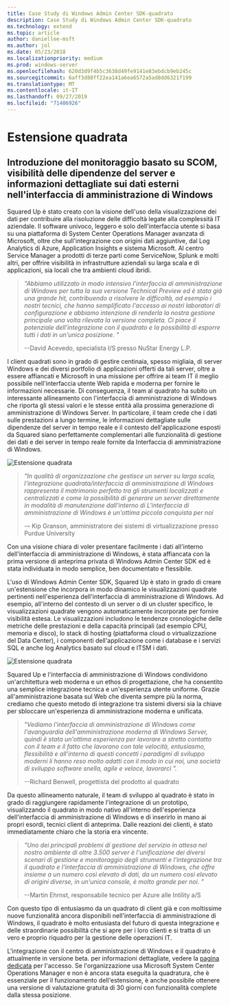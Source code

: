 ```yaml
---
title: Case Study di Windows Admin Center SDK-quadrato
description: Case Study di Windows Admin Center SDK-quadrato
ms.technology: extend
ms.topic: article
author: daniellee-msft
ms.author: jol
ms.date: 05/23/2018
ms.localizationpriority: medium
ms.prod: windows-server
ms.openlocfilehash: 620d3d9f4b5c3638d49fe9141e83ebdcb9eb245c
ms.sourcegitcommit: 6aff3d88ff22ea141a6ea6572a5ad8dd6321f199
ms.translationtype: MT
ms.contentlocale: it-IT
ms.lasthandoff: 09/27/2019
ms.locfileid: "71406926"
---
```

# <a name="squared-up-extension"></a>Estensione quadrata

## <a name="bringing-scom-based-monitoring-server-dependency-visibility-and-external-data-insights-into-windows-admin-center"></a>Introduzione del monitoraggio basato su SCOM, visibilità delle dipendenze del server e informazioni dettagliate sui dati esterni nell'interfaccia di amministrazione di Windows

Squared Up è stato creato con la visione dell'uso della visualizzazione dei dati per contribuire alla risoluzione delle difficoltà legate alla complessità IT aziendale. Il software univoco, leggero e solo dell'interfaccia utente si basa su una piattaforma di System Center Operations Manager avanzata di Microsoft, oltre che sull'integrazione con origini dati aggiuntive, dal Log Analytics di Azure, Application Insights e sistema Microsoft. Al centro Service Manager a prodotti di terze parti come ServiceNow, Splunk e molti altri, per offrire visibilità in infrastrutture aziendali su larga scala e di applicazioni, sia locali che tra ambienti cloud ibridi.

> <cite>"Abbiamo utilizzato in modo intensivo l'interfaccia di amministrazione di Windows per tutta la sua versione Technical Preview ed è stata già una grande hit, contribuendo a risolvere le difficoltà, ad esempio i nostri tecnici, che hanno semplificato l'accesso ai nostri laboratori di configurazione e abbiamo intenzione di renderla la nostra gestione principale una volta rilevata la versione completa. Ci piace il potenziale dell'integrazione con il quadrato e la possibilità di esporre tutti i dati in un'unica posizione. "</cite>
>
> --David Acevedo, specialista I/S presso NuStar Energy L.P.

I client quadrati sono in grado di gestire centinaia, spesso migliaia, di server Windows e dei diversi portfolio di applicazioni offerti da tali server, oltre a essere affiancati e Microsoft in una missione per offrire ai team IT il meglio possibile nell'interfaccia utente Web rapida e moderna per fornire le informazioni necessarie. Di conseguenza, il team al quadrato ha subito un interessante allineamento con l'interfaccia di amministrazione di Windows che riporta gli stessi valori e le stesse entità alla prossima generazione di amministrazione di Windows Server. In particolare, il team crede che i dati sulle prestazioni a lungo termine, le informazioni dettagliate sulle dipendenze del server in tempo reale e il contesto dell'applicazione esposti da Squared siano perfettamente complementari alle funzionalità di gestione dei dati e dei server in tempo reale fornite da Interfaccia di amministrazione di Windows.

![Estensione quadrata](../../media/extend-case-study-squared-up/squared-up-1.png)

> <cite>"In qualità di organizzazione che gestisce un server su larga scala, l'integrazione quadrata/interfaccia di amministrazione di Windows rappresenta il matrimonio perfetto tra gli strumenti localizzati e centralizzati e come la possibilità di generare un server direttamente in modalità di manutenzione dall'interno di L'interfaccia di amministrazione di Windows è un'ottima piccola conquista per noi</cite>
>
> -– Kip Granson, amministratore dei sistemi di virtualizzazione presso Purdue University

Con una visione chiara di voler presentare facilmente i dati all'interno dell'interfaccia di amministrazione di Windows, è stata affiancata con la prima versione di anteprima privata di Windows Admin Center SDK ed è stata individuata in modo semplice, ben documentato e flessibile.

L'uso di Windows Admin Center SDK, Squared Up è stato in grado di creare un'estensione che incorpora in modo dinamico le visualizzazioni quadrate pertinenti nell'esperienza dell'interfaccia di amministrazione di Windows. Ad esempio, all'interno del contesto di un server o di un cluster specifico, le visualizzazioni quadrate vengono automaticamente incorporate per fornire visibilità estesa. Le visualizzazioni includono le tendenze cronologiche delle metriche delle prestazioni e della capacità principali (ad esempio CPU, memoria e disco), lo stack di hosting (piattaforma cloud o virtualizzazione del Data Center), i componenti dell'applicazione come i database e i servizi SQL e anche log Analytics basato sul cloud e ITSM i dati.

![Estensione quadrata](../../media/extend-case-study-squared-up/squared-up-2.png)

Squared Up e l'interfaccia di amministrazione di Windows condividono un'architettura web moderna e un ethos di progettazione, che ha consentito una semplice integrazione tecnica e un'esperienza utente uniforme. Grazie all'amministrazione basata sul Web che diventa sempre più la norma, crediamo che questo metodo di integrazione tra sistemi diversi sia la chiave per sbloccare un'esperienza di amministrazione moderna e unificata.

> <cite>"Vediamo l'interfaccia di amministrazione di Windows come l'avanguardia dell'amministrazione moderna di Windows Server, quindi è stata un'ottima esperienza per lavorare a stretto contatto con il team e il fatto che lavorano con tale velocità, entusiasmo, flessibilità e all'interno di questi concetti i paradigmi di sviluppo moderni li hanno reso molto adatti con il modo in cui noi, una società di sviluppo software snella, agile e veloce, lavorarci ".</cite>
>
> --Richard Benwell, progettista del prodotto al quadrato

Da questo allineamento naturale, il team di sviluppo al quadrato è stato in grado di raggiungere rapidamente l'integrazione di un prototipo, visualizzando il quadrato in modo nativo all'interno dell'esperienza dell'interfaccia di amministrazione di Windows e di inserirlo in mano ai propri esordi, tecnici client di anteprima. Dalle reazioni dei clienti, è stato immediatamente chiaro che la storia era vincente.

> <cite>"Uno dei principali problemi di gestione del servizio in attesa nel nostro ambiente di oltre 3.500 server è l'unificazione dei diversi scenari di gestione e monitoraggio degli strumenti e l'integrazione tra il quadrato e l'interfaccia di amministrazione di Windows, che offre insieme a un numero così elevato di dati, da un numero così elevato di origini diverse, in un'unica console, è molto grande per noi. "</cite>
>
> --Martin Ehrnst, responsabile tecnico per Azure alle Intility a/S

Con questo tipo di entusiasmo da un quadrato di client già e con moltissime nuove funzionalità ancora disponibili nell'interfaccia di amministrazione di Windows, il quadrato è molto entusiasta del futuro di questa integrazione e delle straordinarie possibilità che si apre per i loro clienti e si tratta di un vero e proprio riquadro per la gestione delle operazioni IT.

L'integrazione con il centro di amministrazione di Windows e il quadrato è attualmente in versione beta. per informazioni dettagliate, vedere la [pagina dedicata](https://squaredup.com/product/honolulu/windows-admin-center-extension/?utm_source=microsoft-wac&utm_medium=public-relations&utm_campaign=honolulu) per l'accesso. Se l'organizzazione usa Microsoft System Center Operations Manager e non è ancora stata eseguita la quadratura, che è essenziale per il funzionamento dell'estensione, è anche possibile ottenere una versione di valutazione gratuita di 30 giorni con funzionalità complete dalla stessa posizione. 
